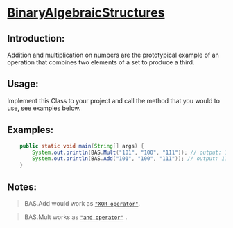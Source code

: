 # [BinaryAlgebraicStructures](https://en.wikipedia.org/wiki/Algebraic_structure)

## Introduction:

Addition and multiplication on numbers are the prototypical example of an operation that combines two elements of a set to produce a third.

## Usage:

Implement this Class to your project and call the method that you would to use, see examples below.

## Examples:

````java
    public static void main(String[] args) {
        System.out.println(BAS.Mult("101", "100", "111")); // output: 100
        System.out.println(BAS.Add("101", "100", "111")); // output: 110
    }

````

## Notes:

>  BAS.Add would work as [`"XOR operator"`](https://en.wikipedia.org/wiki/XOR_gate).

>  BAS.Mult works as [`"and operator"`](https://en.wikipedia.org/wiki/Bitwise_operation#AND) .